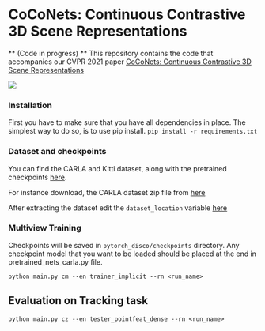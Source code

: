 # CoCoNets: Continuous Contrastive 3D Scene Representations

** (Code in progress) **
This repository contains the code that accompanies our CVPR 2021 paper [CoCoNets: Continuous Contrastive 3D Scene Representations](https://mihirp1998.github.io/project_pages/coconets/)

<img src="vis.gif">

### Installation
First you have to make sure that you have all dependencies in place. The simplest way to do so, is to use pip install.
`pip install -r requirements.txt`


### Dataset and checkpoints ###

You can find the CARLA and Kitti dataset, along with the pretrained checkpoints  [here](https://drive.google.com/drive/u/1/folders/1mLk837YmNAF0rfiUyDSrzInfNXL4kN6n). 

For instance download, the CARLA dataset zip file from [here](https://drive.google.com/file/d/1aySBNPNmDZ0mG6bYUj_SKUxFKeyyzpeD/view?usp=sharing)

After extracting the dataset edit the ``dataset_location`` variable [here](https://github.com/shamitlal/CoCoNets/blob/581b616b5a89dae05233c8cf036e77ee5b88fd97/pytorch_disco_recovery/exp_base.py#L21) 

<!-- It is around 20GBs. Download and extract it in ``pytorch_disco`` repository.  -->



### Multiview Training ###
Checkpoints will be saved in ``pytorch_disco/checkpoints`` directory. 
Any checkpoint model that you want to be loaded should be placed at the end in pretrained_nets_carla.py file.

``python main.py cm --en trainer_implicit --rn <run_name>``

## Evaluation on Tracking task ###

``python main.py cz --en tester_pointfeat_dense --rn <run_name>``
